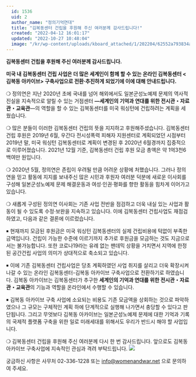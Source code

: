 ```yaml
---
  id: 1536
  uid: 2
  author_name: "정의기억연대"
  title: "김복동센터 건립을 후원해 주신 여러분께 감사드립니다!"
  created: "2022-04-12 16:01:17"
  updated: "2022-10-27 10:48:04"
  image: "/kr/wp-content/uploads/kboard_attached/1/202204/62552a793834a2828002.jpg"
---
```

**김복동센터 건립을 후원해 주신 여러분께 감사드립니다.**

**미국 내 김복동센터 건립 사업은
더 많은 세계인이 함께 할 수 있는 온라인 김복동센터 <김복동 아카이브> 구축사업으로 전환·추진하게 되었기에 이에 대해 안내드립니다.**

❍ 정의연은 지난 2020년 초에 국내를 넘어 해외에서도 일본군성노예제 문제의 역사적 진실을 지속적으로 알릴 수 있는 거점센터 **―세계인의 기억과 연대를 위한 전시관・자료관・교육관**―의 역할을 할 수 있는 김복동센터를 미국 워싱턴에 건립하려는 계획을 세웠습니다.

❍ 많은 분들이 이러한 김복동센터 건립의 뜻을 지지하고 후원해주셨습니다. 김복동센터 건립 후원은 2019년 6월, 우간다 전시성폭력 피해자 지원센터로 계획되었던 시점부터 2019년 말, 미국 워싱턴 김복동센터로 계획이 변경된 후 2020년 6월경까지 집중적으로 이루어졌습니다. 2021년 12월 기준, 김복동센터 건립 후원 모금 총액은 약 1억3천6백여만 원입니다.

❍ 2020년 5월, 정의연은 존립이 우려될 만큼 어려운 상황에 처했습니다. 그러나 정의연을 믿고 활동에 지지를 보내주신 많은 시민과 후원자 여러분 덕분에 새로운 이사회를 구성해 일본군성노예제 문제 해결운동과 여성·인권·평화를 향한 활동을 힘차게 이어가고 있습니다.

❍ 새롭게 구성된 정의연 이사회는 기존 사업 전반을 점검하고 더욱 내실 있는 사업과 활동이 될 수 있도록 수정·보완을 지속하고 있습니다. 이에 김복동센터 건립사업도 재점검하였고, 다음과 같은 결론에 이르렀습니다.

￭ 현재까지 모금된 후원금은 미국 워싱턴 김복동센터의 실제 건립비용에 턱없이 부족한 금액입니다. 건립이 가능한 수준에 이르기까지 추가로 후원금을 모금하는 것도 지금으로서는 불가능합니다. 또한 코로나19라는 유례 없는 팬데믹 상황을 거치면서 지역에 한정된 공간건립 사업의 의미가 상대적으로 축소되고 있습니다.

￭ 이에 기존 김복동센터 건립사업은 당초 계획하였던 사업 취지를 살리고 더욱 확장시켜 나갈 수 있는 온라인 김복동센터-김복동 아카이브 구축사업으로 전환하기로 하였습니다. 김복동 아카이브는 김복동센터가 추구한 **세계인의 기억과 연대를 위한 전시관・자료관・교육관**의 기능과 역할을 온라인에서 수행할 수 있습니다.

￭ 김복동 아카이브 구축 사업에 소요되는 비용도 기존 모금액을 상회하는 것으로 파악하였으나 그 규모는 구체적인 계획 하에 단계적으로 실행해 나가면서 충당할 수 있다고 판단됩니다. 그리고 무엇보다 김복동 아카이브는 일본군성노예제 문제에 대한 기억과 기록의 국제적 플랫폼 구축을 위한 일로 미래세대를 위해서도 우리가 반드시 해야 할 사업입니다.

❍ 김복동센터 건립을 후원해 주신 여러분께 다시 한 번 감사드립니다. 앞으로도 김복동 아카이브 구축사업에 지속적인 관심과 격려 부탁드립니다.
![](/kr/wp-content/uploads/kboard_attached/1/202204/62552a793834a2828002.jpg)

궁금하신 사항은 사무처 02-336-1228 또는 info@womenandwar.net 으로 문의하여 주세요.